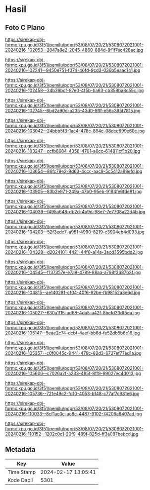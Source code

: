 # Hasil

## Foto C Plano

https://sirekap-obj-formc.kpu.go.id/3f51/pemilu/pdpr/53/08/07/20/21/5308072021001-20240216-102053--2847a8e2-2045-4860-884d-8f1f7ac428ac.jpg

https://sirekap-obj-formc.kpu.go.id/3f51/pemilu/pdpr/53/08/07/20/21/5308072021001-20240216-102241--9450e751-f374-46fd-9cd3-036b5eaac141.jpg

https://sirekap-obj-formc.kpu.go.id/3f51/pemilu/pdpr/53/08/07/20/21/5308072021001-20240216-102458--34b36bcf-87e0-4f5b-ba63-cb358ba8c55c.jpg

https://sirekap-obj-formc.kpu.go.id/3f51/pemilu/pdpr/53/08/07/20/21/5308072021001-20240216-102745--6bd2a90d-a235-43d0-9fff-e56c395f7815.jpg

https://sirekap-obj-formc.kpu.go.id/3f51/pemilu/pdpr/53/08/07/20/21/5308072021001-20240216-103042--24bbb5f3-1ac4-478c-894c-08dce699c60c.jpg

https://sirekap-obj-formc.kpu.go.id/3f51/pemilu/pdpr/53/08/07/20/21/5308072021001-20240216-103247--ccfb8684-4358-4701-a6cc-614811cf1b20.jpg

https://sirekap-obj-formc.kpu.go.id/3f51/pemilu/pdpr/53/08/07/20/21/5308072021001-20240216-103654--86fc79e2-9d63-4ccc-aac9-5c5412a88efd.jpg

https://sirekap-obj-formc.kpu.go.id/3f51/pemilu/pdpr/53/08/07/20/21/5308072021001-20240216-103905--83b2e971-249a-47b0-95eb-9184fe6fde81.jpg

https://sirekap-obj-formc.kpu.go.id/3f51/pemilu/pdpr/53/08/07/20/21/5308072021001-20240216-104039--f495a648-db2d-4b9d-98e7-7e7708a22d4b.jpg

https://sirekap-obj-formc.kpu.go.id/3f51/pemilu/pdpr/53/08/07/20/21/5308072021001-20240216-104203--52f3edc7-a951-4990-8219-c3904eb4d093.jpg

https://sirekap-obj-formc.kpu.go.id/3f51/pemilu/pdpr/53/08/07/20/21/5308072021001-20240216-104328--d2024101-4421-44f0-a14a-3acd3595bdd2.jpg

https://sirekap-obj-formc.kpu.go.id/3f51/pemilu/pdpr/53/08/07/20/21/5308072021001-20240216-104545--f137357e-e7a8-4789-88aa-a798f3687b3f.jpg

https://sirekap-obj-formc.kpu.go.id/3f51/pemilu/pdpr/53/08/07/20/21/5308072021001-20240216-104815--ae140281-cf04-40f6-92be-fb98152a3e6d.jpg

https://sirekap-obj-formc.kpu.go.id/3f51/pemilu/pdpr/53/08/07/20/21/5308072021001-20240216-105027--630a1f15-ad68-4da5-a42f-8befd33df5ea.jpg

https://sirekap-obj-formc.kpu.go.id/3f51/pemilu/pdpr/53/08/07/20/21/5308072021001-20240216-105147--5eae2c74-dcbf-4aef-bb6d-fe52db5b6c16.jpg

https://sirekap-obj-formc.kpu.go.id/3f51/pemilu/pdpr/53/08/07/20/21/5308072021001-20240216-105357--c0f0045c-9441-479c-82d3-6727ef77ed1a.jpg

https://sirekap-obj-formc.kpu.go.id/3f51/pemilu/pdpr/53/08/07/20/21/5308072021001-20240216-105606--c7026a2f-a233-485f-8ff9-89027ec4d013.jpg

https://sirekap-obj-formc.kpu.go.id/3f51/pemilu/pdpr/53/08/07/20/21/5308072021001-20240216-105736--721e49c2-fd10-4053-b148-c77af7c981e6.jpg

https://sirekap-obj-formc.kpu.go.id/3f51/pemilu/pdpr/53/08/07/20/21/5308072021001-20240216-110033--8cf1ac0c-ac8c-4487-9102-74206a6407ad.jpg

https://sirekap-obj-formc.kpu.go.id/3f51/pemilu/pdpr/53/08/07/20/21/5308072021001-20240216-110152--1202c0c1-20f9-489f-825d-ff3a087bebcd.jpg


## Metadata

| Key        | Value               |
| ---------- | ------------------- |
| Time Stamp | 2024-02-17 13:05:41 |
| Kode Dapil | 5301                |



